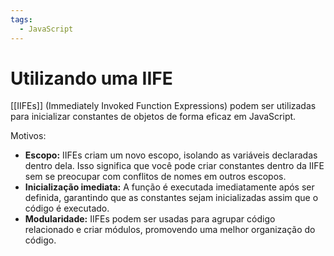 ```yaml
---
tags:
  - JavaScript
---
```

# Utilizando uma IIFE

[[IIFEs]] (Immediately Invoked Function Expressions) podem ser utilizadas para inicializar constantes de objetos de forma eficaz em JavaScript.

Motivos:
- **Escopo:** IIFEs criam um novo escopo, isolando as variáveis declaradas dentro dela. Isso significa que você pode criar constantes dentro da IIFE sem se preocupar com conflitos de nomes em outros escopos.
- **Inicialização imediata:** A função é executada imediatamente após ser definida, garantindo que as constantes sejam inicializadas assim que o código é executado.
- **Modularidade:** IIFEs podem ser usadas para agrupar código relacionado e criar módulos, promovendo uma melhor organização do código.
